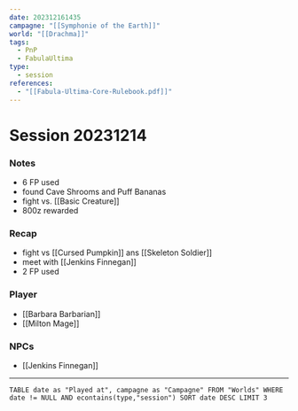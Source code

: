 ```yaml
---
date: 202312161435
campagne: "[[Symphonie of the Earth]]"
world: "[[Drachma]]"
tags:
  - PnP
  - FabulaUltima
type:
  - session
references:
  - "[[Fabula-Ultima-Core-Rulebook.pdf]]"
---
```

# Session 20231214

### Notes

- 6 FP used
- found Cave Shrooms and Puff Bananas
- fight vs. [[Basic Creature]]
- 800z rewarded

### Recap

- fight vs [[Cursed Pumpkin]] ans  [[Skeleton Soldier]] 
- meet with [[Jenkins Finnegan]]
- 2 FP used

### Player

- [[Barbara Barbarian]]
- [[Milton Mage]]

### NPCs

- [[Jenkins Finnegan]]

---
```dataview
TABLE date as "Played at", campagne as "Campagne" FROM "Worlds" WHERE date != NULL AND econtains(type,"session") SORT date DESC LIMIT 3
```